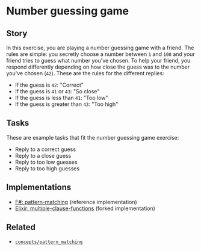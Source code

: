 # Number guessing game

## Story

In this exercise, you are playing a number guessing game with a friend. The rules are simple: you secretly choose a number between `1` and `100` and your friend tries to guess what number you've chosen. To help your friend, you respond differently depending on how close the guess was to the number you've chosen (`42`). These are the rules for the different replies:

- If the guess is `42`: "Correct"
- If the guess is `41` or `43`: "So close"
- If the guess is less than `41`: "Too low"
- If the guess is greater than `43`: "Too high"

## Tasks

These are example tasks that fit the number guessing game exercise:

- Reply to a correct guess
- Reply to a close guess
- Reply to too low guesses
- Reply to too high guesses

## Implementations

- [F#: pattern-matching][implementation-fsharp] (reference implementation)
- [Elixir: multiple-clause-functions][implementation-elixir] (forked implementation)

## Related

- [`concepts/pattern_matching`][concepts-pattern_matching]

[concepts-pattern_matching]: ../concepts/pattern_matching.md
[implementation-fsharp]: ../../languages/fsharp/exercises/concept/pattern-matching/.docs/instructions.md
[implementation-elixir]: ../../languages/elixir/exercises/concept/guessing-game/.docs/instructions.md
